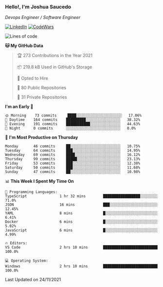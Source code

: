 ### Hello!, I'm Joshua Saucedo
*Devops Engineer / Software Engineer*  

[![LinkedIn](https://img.shields.io/badge/LinkedIn-0073b1?logo=linkedin&style=flat-square&logoColor=white)](https://www.linkedin.com/in/joshua-nathanael-saucedo-uriarte-bb0336169/)
[![CodeWars](https://www.codewars.com/users/joshuansu0897/badges/micro)](https://www.codewars.com/users/joshuansu0897)

<!--START_SECTION:waka-->
![Lines of code](https://img.shields.io/badge/From%20Hello%20World%20I%27ve%20Written-3.7%20million%20lines%20of%20code-blue)

**🐱 My GitHub Data** 

> 🏆 273 Contributions in the Year 2021
 > 
> 📦 219.8 kB Used in GitHub's Storage 
 > 
> 💼 Opted to Hire
 > 
> 📜 80 Public Repositories 
 > 
> 🔑 31 Private Repositories  
 > 
**I'm an Early 🐤** 

```text
🌞 Morning    73 commits     ████░░░░░░░░░░░░░░░░░░░░░   17.06% 
🌆 Daytime    164 commits    █████████░░░░░░░░░░░░░░░░   38.32% 
🌃 Evening    191 commits    ███████████░░░░░░░░░░░░░░   44.63% 
🌙 Night      0 commits      ░░░░░░░░░░░░░░░░░░░░░░░░░   0.0%

```
📅 **I'm Most Productive on Thursday** 

```text
Monday       46 commits     ██░░░░░░░░░░░░░░░░░░░░░░░   10.75% 
Tuesday      64 commits     ███░░░░░░░░░░░░░░░░░░░░░░   14.95% 
Wednesday    69 commits     ████░░░░░░░░░░░░░░░░░░░░░   16.12% 
Thursday     99 commits     █████░░░░░░░░░░░░░░░░░░░░   23.13% 
Friday       53 commits     ███░░░░░░░░░░░░░░░░░░░░░░   12.38% 
Saturday     50 commits     ███░░░░░░░░░░░░░░░░░░░░░░   11.68% 
Sunday       47 commits     ██░░░░░░░░░░░░░░░░░░░░░░░   10.98%

```


📊 **This Week I Spent My Time On** 

```text
💬 Programming Languages: 
TypeScript               1 hr 32 mins        █████████████████░░░░░░░░   71.0% 
JSON                     16 mins             ███░░░░░░░░░░░░░░░░░░░░░░   12.45% 
YAML                     8 mins              █░░░░░░░░░░░░░░░░░░░░░░░░   6.41% 
Docker                   6 mins              █░░░░░░░░░░░░░░░░░░░░░░░░   5.02% 
JavaScript               6 mins              █░░░░░░░░░░░░░░░░░░░░░░░░   4.99%

🔥 Editors: 
VS Code                  2 hrs 10 mins       █████████████████████████   100.0%

💻 Operating System: 
Windows                  2 hrs 10 mins       █████████████████████████   100.0%

```


 Last Updated on 24/11/2021
<!--END_SECTION:waka-->
